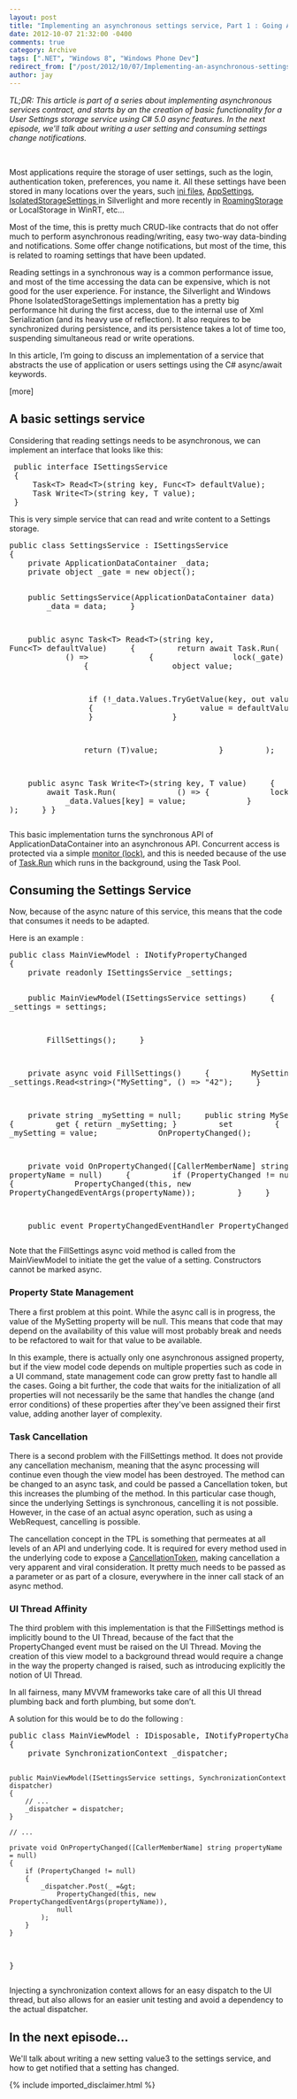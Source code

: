 ```yaml
---
layout: post
title: "Implementing an asynchronous settings service, Part 1 : Going Async"
date: 2012-10-07 21:32:00 -0400
comments: true
category: Archive
tags: [".NET", "Windows 8", "Windows Phone Dev"]
redirect_from: ["/post/2012/10/07/Implementing-an-asynchronous-settings-service-part-1-going-async", "/post/2012/10/07/implementing-an-asynchronous-settings-service-part-1-going-async"]
author: jay
---
```

<!-- more -->
<p><em>TL;DR: This article is part of a series about implementing asynchronous services contract, and starts by&nbsp;an the creation of basic functionality&nbsp;for a User Settings storage service using C# 5.0 async features. In the next episode, we'll talk about writing a user setting and consuming settings change notifications.</em></p>
<p>&nbsp;</p>
<p>Most applications require the storage of user settings, such as the login, authentication token, preferences, you name it. All these settings have been stored in many locations over the years, such <a href="http://msdn.microsoft.com/en-us/library/windows/desktop/ms724353%28v=vs.85%29.aspx">ini files</a>, <a href="http://msdn.microsoft.com/en-us/library/system.configuration.configurationmanager.appsettings.aspx">AppSettings</a>, <a href="http://msdn.microsoft.com/en-us/library/system.io.isolatedstorage.isolatedstoragesettings(v=vs.95).aspx">IsolatedStorageSettings </a>in Silverlight and more recently in&nbsp;<a href="http://msdn.microsoft.com/en-US/library/windows/apps/windows.storage.applicationdata.roamingsettings">RoamingStorage</a> or LocalStorage&nbsp;in WinRT, etc&hellip;</p>
<p>Most of the time, this is pretty much CRUD-like contracts that do not offer much to perform asynchronous reading/writing, easy two-way data-binding and notifications. Some offer change notifications, but most of the time, this is related to roaming settings that have been updated.</p>
<p>Reading settings in a synchronous way is a common performance issue, and most of the time accessing the data can be expensive, which is not good for the user experience. For instance, the Silverlight and Windows Phone&nbsp;IsolatedStorageSettings implementation has a pretty big performance hit during the first access, due to the internal use of Xml Serialization (and its heavy use of reflection). It also requires to be synchronized during persistence, and its persistence takes a lot of time too, suspending simultaneous read or write operations.</p>
<p>In this article, I&rsquo;m going to discuss an implementation of a service that abstracts the use of application or users settings using the C# async/await keywords.</p>
<p>[more]</p>
<h2>A basic settings service</h2>
<p>Considering that reading settings needs to be asynchronous, we can implement an interface that looks like this:</p>
<pre class="brush: c-sharp"> public interface ISettingsService
 {
     Task&lt;T&gt; Read&lt;T&gt;(string key, Func&lt;T&gt; defaultValue);
     Task Write&lt;T&gt;(string key, T value);
 }
</pre>
<p>This is very simple service that can read and write content to a Settings storage.</p>
<pre class="brush: c-sharp">public class SettingsService : ISettingsService
{
&nbsp;&nbsp;&nbsp; private ApplicationDataContainer _data;
&nbsp;&nbsp;&nbsp; private object _gate = new object();

&nbsp;&nbsp;&nbsp; public SettingsService(ApplicationDataContainer data)
&nbsp;&nbsp;&nbsp; {
&nbsp;&nbsp;&nbsp;&nbsp;&nbsp;&nbsp;&nbsp; _data = data;
&nbsp;&nbsp;&nbsp; }

&nbsp;&nbsp;&nbsp; public async Task&lt;T&gt; Read&lt;T&gt;(string key, Func&lt;T&gt; defaultValue)
&nbsp;&nbsp;&nbsp; {
&nbsp;&nbsp;&nbsp;&nbsp;&nbsp;&nbsp;&nbsp; return await Task.Run(
&nbsp;&nbsp;&nbsp;&nbsp;&nbsp;&nbsp;&nbsp;&nbsp;&nbsp;&nbsp;&nbsp; () =&gt;
&nbsp;&nbsp;&nbsp;&nbsp;&nbsp;&nbsp;&nbsp;&nbsp;&nbsp;&nbsp;&nbsp; {
&nbsp;&nbsp;&nbsp;&nbsp;&nbsp;&nbsp;&nbsp;&nbsp;&nbsp;&nbsp;&nbsp;&nbsp;&nbsp;&nbsp;&nbsp; lock(_gate)
&nbsp;&nbsp;&nbsp;&nbsp;&nbsp;&nbsp;&nbsp;&nbsp;&nbsp;&nbsp;&nbsp;&nbsp;&nbsp;&nbsp;&nbsp; {
&nbsp;&nbsp;&nbsp;&nbsp;&nbsp;&nbsp;&nbsp;&nbsp;&nbsp;&nbsp;&nbsp;&nbsp;&nbsp;&nbsp;&nbsp;&nbsp;   object value;

&nbsp;&nbsp;&nbsp;&nbsp;&nbsp;&nbsp;&nbsp;&nbsp;&nbsp;&nbsp;&nbsp;&nbsp;&nbsp;&nbsp;&nbsp;&nbsp;   if (!_data.Values.TryGetValue(key, out value))
&nbsp;&nbsp;&nbsp;&nbsp;&nbsp;&nbsp;&nbsp;&nbsp;&nbsp;&nbsp;&nbsp;&nbsp;&nbsp;&nbsp;&nbsp;&nbsp;   {
&nbsp;&nbsp;&nbsp;&nbsp;&nbsp;&nbsp;&nbsp;&nbsp;&nbsp;&nbsp;&nbsp;&nbsp;&nbsp;&nbsp;&nbsp;&nbsp;&nbsp;  &nbsp;&nbsp;&nbsp; value = defaultValue();
&nbsp;&nbsp;&nbsp;&nbsp;&nbsp;&nbsp;&nbsp;&nbsp;&nbsp;&nbsp;&nbsp;&nbsp;&nbsp;&nbsp;&nbsp;&nbsp;   }
&nbsp;&nbsp;&nbsp;&nbsp;&nbsp;&nbsp;&nbsp;&nbsp;&nbsp;&nbsp;&nbsp;&nbsp;&nbsp;&nbsp;&nbsp; }

&nbsp;&nbsp;&nbsp;&nbsp;&nbsp;&nbsp;&nbsp;&nbsp;&nbsp;&nbsp;&nbsp;&nbsp;&nbsp;&nbsp; &nbsp;return (T)value;
&nbsp;&nbsp;&nbsp;&nbsp;&nbsp;&nbsp;&nbsp;&nbsp;&nbsp;&nbsp;&nbsp; }
&nbsp;&nbsp;&nbsp;&nbsp;&nbsp;&nbsp;&nbsp; );
&nbsp;&nbsp;&nbsp; }

&nbsp;&nbsp;&nbsp; public async Task Write&lt;T&gt;(string key, T value)
&nbsp;&nbsp;&nbsp; {
&nbsp;&nbsp;&nbsp;&nbsp;&nbsp;&nbsp;&nbsp; await Task.Run(
&nbsp;&nbsp;&nbsp;&nbsp;&nbsp;&nbsp;&nbsp;&nbsp;&nbsp;&nbsp;&nbsp; () =&gt; { 
&nbsp;&nbsp;&nbsp;&nbsp;&nbsp;&nbsp;&nbsp;&nbsp;&nbsp;&nbsp;&nbsp;    lock(_gate) {
&nbsp;&nbsp;&nbsp;&nbsp;&nbsp;&nbsp;&nbsp;&nbsp;&nbsp;&nbsp;&nbsp;       _data.Values[key] = value;
&nbsp;&nbsp;&nbsp;&nbsp;&nbsp;&nbsp;&nbsp;&nbsp;&nbsp;&nbsp;&nbsp;    }
&nbsp;&nbsp;&nbsp;&nbsp;&nbsp;&nbsp;&nbsp;&nbsp;&nbsp;&nbsp;}
&nbsp;&nbsp;&nbsp;&nbsp;&nbsp;&nbsp;&nbsp; );
&nbsp;&nbsp;&nbsp; }
}
</pre>
<p>This basic implementation turns the synchronous API of ApplicationDataContainer into an asynchronous API. Concurrent access is protected via a simple <a href="http://msdn.microsoft.com/en-us/library/System.Threading.Monitor.aspx">monitor (lock)</a>, and this is needed because of the use of <a href="http://msdn.microsoft.com/en-us/library/hh195051.aspx">Task.Run</a> which runs in the background, using the Task Pool.</p>
<h2>Consuming the Settings Service</h2>
<p>Now, because of the async nature of this service, this means that the code that consumes it needs&nbsp;to be adapted.</p>
<p>Here is an example :</p>
<pre class="brush: c-sharp">public class MainViewModel : INotifyPropertyChanged
{
&nbsp;&nbsp;&nbsp; private readonly ISettingsService _settings;

&nbsp;&nbsp;&nbsp; public MainViewModel(ISettingsService settings)
&nbsp;&nbsp;&nbsp; {
&nbsp;&nbsp;&nbsp;&nbsp;&nbsp;&nbsp;&nbsp; _settings = settings;

&nbsp;&nbsp;&nbsp;&nbsp;&nbsp;&nbsp;&nbsp; FillSettings();
&nbsp;&nbsp;&nbsp; }

&nbsp;&nbsp;&nbsp; private async void FillSettings()
&nbsp;&nbsp;&nbsp; {
&nbsp;&nbsp;&nbsp;&nbsp;&nbsp;&nbsp;&nbsp; MySetting = await _settings.Read&lt;string&gt;("MySetting", () =&gt; "42");
&nbsp;&nbsp;&nbsp; }

&nbsp;&nbsp;&nbsp; private string _mySetting = null;
&nbsp;&nbsp;&nbsp; public string MySetting
&nbsp;&nbsp;&nbsp; {
&nbsp;&nbsp;&nbsp;&nbsp;&nbsp;&nbsp;&nbsp; get { return _mySetting; }
&nbsp;&nbsp;&nbsp;&nbsp;&nbsp;&nbsp;&nbsp; set
&nbsp;&nbsp;&nbsp;&nbsp;&nbsp;&nbsp;&nbsp; {
&nbsp;&nbsp;&nbsp;&nbsp;&nbsp;&nbsp;&nbsp;&nbsp;&nbsp;&nbsp;&nbsp; _mySetting = value;
&nbsp;&nbsp;&nbsp;&nbsp;&nbsp;&nbsp;&nbsp;&nbsp;&nbsp;&nbsp;&nbsp; OnPropertyChanged();
&nbsp;&nbsp;&nbsp;&nbsp;&nbsp;&nbsp;&nbsp; }
&nbsp;&nbsp;&nbsp; }

&nbsp;&nbsp;&nbsp; private void OnPropertyChanged([CallerMemberName] string propertyName = null)
&nbsp;&nbsp;&nbsp; {
&nbsp;&nbsp;&nbsp;&nbsp;&nbsp;&nbsp;&nbsp; if (PropertyChanged != null)
&nbsp;&nbsp;&nbsp;&nbsp;&nbsp;&nbsp;&nbsp; {
&nbsp;&nbsp;&nbsp;&nbsp;&nbsp;&nbsp;&nbsp;&nbsp;&nbsp;&nbsp;&nbsp; PropertyChanged(this, new PropertyChangedEventArgs(propertyName));
&nbsp;&nbsp;&nbsp;&nbsp;&nbsp;&nbsp;&nbsp; }
&nbsp;&nbsp;&nbsp; }

&nbsp;&nbsp;&nbsp; public event PropertyChangedEventHandler PropertyChanged;
}
</pre>
<p>Note that the FillSettings async void method is called from the MainViewModel to initiate the get the value of a setting. Constructors cannot be marked async.</p>
<h3>Property State Management</h3>
<p>There a first problem at this point.&nbsp;While the async call is in progress, the value of the MySetting property will be null. This means that code that may depend on the availability of this value will most probably break and needs to be refactored to wait for that value to be available.</p>
<p>In this example, there is actually only one asynchronous assigned property, but if the view model code depends on multiple properties such as code in a UI command, state management code can grow pretty fast to handle all the cases. Going a bit further, the code that waits for the initialization of all properties will not necessarily be the same that handles the change (and error conditions)&nbsp;of these properties after they've been assigned their first value, adding another layer of complexity.</p>
<h3>Task Cancellation</h3>
<p>There is a second problem with the FillSettings method. It&nbsp;does not provide any cancellation mechanism, meaning that the async processing will continue even though the view model has been destroyed. The method can be changed to an async task, and could be passed a Cancellation token, but this increases the plumbing of the method. In this particular case though, since the underlying Settings is synchronous, cancelling it is not possible. However, in the case of an actual async operation, such as using a WebRequest, cancelling is possible.</p>
<p>The cancellation concept in the TPL is something that permeates at all levels of an API and underlying code. It is required for every method used in the underlying code to expose a <a href="http://msdn.microsoft.com/en-us/library/system.threading.cancellationtoken.aspx">CancellationToken</a>, making cancellation a very apparent and viral consideration. It pretty much needs to be passed as a parameter or&nbsp;as part of a closure,&nbsp;everywhere in the inner call stack&nbsp;of an async method.</p>
<h3>UI Thread Affinity</h3>
<p>The third problem with this implementation is that the FillSettings method is implicitly bound to the UI Thread, because of the fact that the PropertyChanged event must be raised on the UI Thread. Moving the creation of this view model to a background thread would require a change in the way the property changed is raised, such as introducing explicitly the notion of UI Thread.</p>
<p>In all fairness, many MVVM frameworks take care of all this UI thread plumbing back and forth plumbing, but some don&rsquo;t.</p>
<p>A solution for this would be to do the following :</p>
<pre class="brush: c-sharp">public class MainViewModel : IDisposable, INotifyPropertyChanged
{
    private SynchronizationContext _dispatcher;

    public MainViewModel(ISettingsService settings, SynchronizationContext dispatcher)
    {
        // ...
        _dispatcher = dispatcher;
    }

    // ...

    private void OnPropertyChanged([CallerMemberName] string propertyName = null)
    {
        if (PropertyChanged != null)
        {
            _dispatcher.Post(_ =&gt; 
                PropertyChanged(this, new PropertyChangedEventArgs(propertyName)),
                null
            );
        }
    }
}
</pre>
<p>Injecting a synchronization context allows for an easy dispatch to the UI thread, but also allows for an easier unit testing and avoid a dependency to the actual dispatcher.</p>
<h2>In the next episode...</h2>
<p>We'll talk about writing a new setting value3&nbsp;to the settings service, and how to get notified that a setting has changed.</p>
{% include imported_disclaimer.html %}
